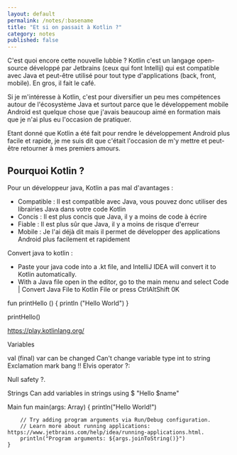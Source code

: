 ```yaml
---
layout: default
permalink: /notes/:basename
title: "Et si on passait à Kotlin ?"
category: notes
published: false
---
```



C'est quoi encore cette nouvelle lubbie ? Kotlin c'est un langage open-source développé par Jetbrains (ceux qui font Intellij) qui est compatible avec Java et peut-être utilisé pour tout type d'applications (back, front, mobile). En gros, il fait le café. 

Si je m'intéresse à Kotlin, c'est pour diversifier un peu mes compétences autour de l'écosystème Java et surtout parce que le développement mobile Android est quelque chose que j'avais beaucoup aimé en formation mais que je n'ai plus eu l'occasion de pratiquer. 

Etant donné que Kotlin a été fait pour rendre le développement Android plus facile et rapide, je me suis dit que c'était l'occasion de m'y mettre et peut-être retourner à mes premiers amours.

## Pourquoi Kotlin ?

Pour un développeur java, Kotlin a pas mal d'avantages :
- Compatible : Il est compatible avec Java, vous pouvez donc utiliser des librairies Java dans votre code Kotlin
- Concis : Il est plus concis que Java, il y a moins de code à écrire
- Fiable : Il est plus sûr que Java, il y a moins de risque d'erreur
- Mobile : Je l'ai déjà dit mais il permet de développer des applications Android plus facilement et rapidement









Convert java to kotlin : 
- Paste your java code into a .kt file, and IntelliJ IDEA will convert it to Kotlin automatically.
- With a Java file open in the editor, go to the main menu and select Code | Convert Java File to Kotlin File or press CtrlAltShift
0K

fun printHello () {
println ("Hello World")
}

printHello()

https://play.kotlinlang.org/

Variables 

val (final)
var can be changed
Can't change variable type int to string
Exclamation mark bang !! 
Elvis operator ?:

Null safety
?.

Strings
Can add variables in strings 
using $ 
"Hello $name"


Main
fun main(args: Array<String>) {
println("Hello World!")

        // Try adding program arguments via Run/Debug configuration.
        // Learn more about running applications: https://www.jetbrains.com/help/idea/running-applications.html.
        println("Program arguments: ${args.joinToString()}")
    }